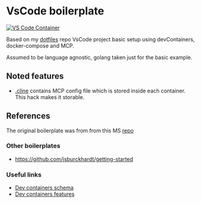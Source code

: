 # VsCode boilerplate

[![VS Code Container](https://img.shields.io/static/v1?label=VS+Code&message=Container&logo=visualstudiocode&color=007ACC&logoColor=007ACC&labelColor=2C2C32)](https://open.vscode.dev/microsoft/vscode)

Based on my [dotfiles](https://github.com/kvokka/dotfiles/) repo VsCode project
basic setup using devContainers, docker-compose and MCP.

Assumed to be language agnostic, golang taken just for the basic example.

## Noted features

* [.cline](./.cline/cline_mcp_settings.json) contains MCP config file which is
stored inside each container. This hack makes it storable.

## References

The original boilerplate was from from this MS [repo](https://github.com/microsoft/vscode-remote-try-go)

### Other boilerplates

* https://github.com/jsburckhardt/getting-started

### Useful links

* [Dev containers schema](https://containers.dev/implementors/json_reference/)
* [Dev containers features](https://containers.dev/features/)
